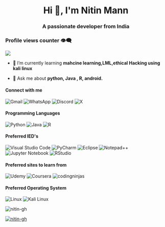 <h1 align="center">Hi 👋, I'm Nitin Mann</h1>
<h3 align="center">A passionate developer from India</h3>

### Profile views counter 👁️‍🗨️
![](https://komarev.com/ghpvc/?username=your-github-Nitin-GH&color=229954&style=for-the-badge&label=PROFILE+View&base=475)



- 🌱 I’m currently learning **mahcine learning,LML,ethical Hacking using kali linux**

- 💬 Ask me about **python, Java , R, android.**

<h4>Connect with me</h4>

![Gmail](https://img.shields.io/badge/Gmail-D14836?style=for-the-badge&logo=gmail&logoColor=red&labelColor=f2f3f4)
![WhatsApp](https://img.shields.io/badge/WhatsApp-229954?style=for-the-badge&logo=whatsapp&logoColor=green&labelColor=f2f3f4)
![Discord](https://img.shields.io/badge/Discord-%235865F2.svg?style=for-the-badge&logo=discord&logoColor=black&labelColor=f2f3f4)
![X](https://img.shields.io/badge/X-%23000000.svg?style=for-the-badge&logo=X&logoColor=black&labelColor=f2f3f4) 


<h4>Programming Languages</h4>

![Python](https://img.shields.io/badge/python-365cdf?style=for-the-badge&logo=python&logoColor=f4d03f&labelColor=1b4f72)
![Java](https://img.shields.io/badge/java-2980b9.svg?style=for-the-badge&logo=openjdk&logoColor=orange&labelColor=f2f3f4)
![R](https://img.shields.io/badge/r-%23276DC3.svg?style=for-the-badge&logo=r&logoColor=blue&labelColor=f2f3f4)
</p>


<h4>Preferred IED's</h4>

![Visual Studio Code](https://img.shields.io/badge/Visual_Studio-5C2D91?style=for-the-badge&logo=visual%20studio&logoColor=white)
![PyCharm](https://img.shields.io/badge/pycharm-28b463?style=for-the-badge&logo=pycharm&logoColor=black&color=c807b0&labelColor=f2f3f4)
![Eclipse](https://img.shields.io/badge/Eclipse-FE7A16.svg?style=for-the-badge&logo=Eclipse&logoColor=black&labelColor=f2f3f4)
![Notepad++](https://img.shields.io/badge/Notepad++-28b463.svg?style=for-the-badge&logo=notepad%2b%2b&logoColor=black&labelColor=f2f3f4)
![Jupyter Notebook](https://img.shields.io/badge/jupyter-FE7A16.svg?style=for-the-badge&logo=jupyter&logoColor=black&labelColor=f2f3f4)
![RStudio](https://img.shields.io/badge/RStudio-4285F4?style=for-the-badge&logo=rstudio&logoColor=f2f3f4)
</p>

<h4>Preferred sites to learn from</h4>

![Udemy](https://img.shields.io/badge/Udemy-A435F0?style=for-the-badge&logo=Udemy&logoColor=black&labelColor=f2f3f4)
![Coursera](https://img.shields.io/badge/Coursera-%230056D2.svg?style=for-the-badge&logo=Coursera&logoColor=blue&labelColor=f2f3f4)
![codingninjas](https://img.shields.io/badge/coding%20ninjas-DD6620?style=for-the-badge&logo=codingninjas&logoColor=black&labelColor=f2f3f4)

<h4>Preferred Operating System</h4>

![Linux](https://img.shields.io/badge/Linux-FCC624?style=for-the-badge&logo=linux&logoColor=black)
![Kali Linux](https://img.shields.io/badge/Kali_Linux-273746?style=for-the-badge&logo=kali-linux&logoColor=black&labelColor=f2f3f4)

<p><img align="center" src="https://github-readme-stats.vercel.app/api/top-langs?username=nitin-gh&show_icons=true&locale=en&layout=compact" alt="nitin-gh" /></p>

<p align="left"> <a href="https://github.com/ryo-ma/github-profile-trophy"><img src="https://github-profile-trophy.vercel.app/?username=nitin-gh" alt="nitin-gh" /></a> </p>

<p align="left"> <a href="https://twitter.com/" target="blank"><img src="https://img.shields.io/twitter/follow/?logo=twitter&style=for-the-badge" alt="" /></a> </p>


